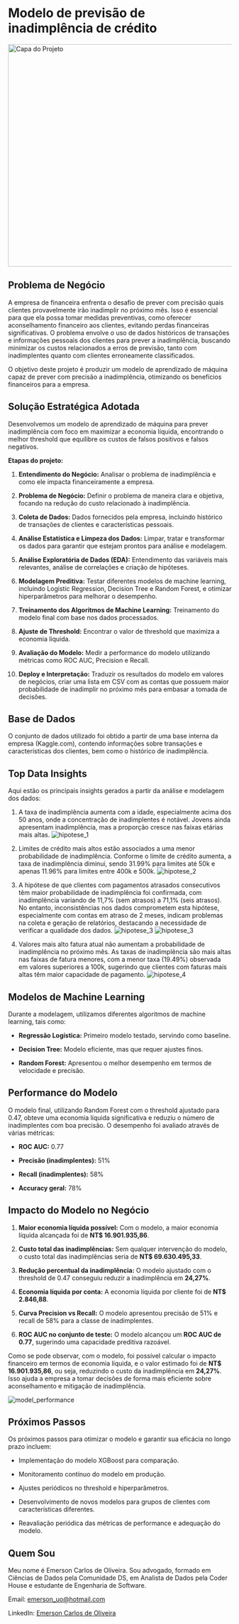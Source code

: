# Modelo de previsão de inadimplência de crédito


<img src="img/capa_projeto_risco_credito.png" alt="Capa do Projeto" width="1070" height="500">


## Problema de Negócio


A empresa de financeira enfrenta o desafio de prever com precisão quais clientes provavelmente irão inadimplir no próximo mês. Isso é essencial para que ela possa tomar medidas preventivas, como oferecer aconselhamento financeiro aos clientes, evitando perdas financeiras significativas. O problema envolve o uso de dados históricos de transações e informações pessoais dos clientes para prever a inadimplência, buscando minimizar os custos relacionados a erros de previsão, tanto com inadimplentes quanto com clientes erroneamente classificados.


O objetivo deste projeto é produzir um modelo de aprendizado de máquina capaz de prever com precisão a inadimplência, otimizando os benefícios financeiros para a empresa.


## Solução Estratégica Adotada


Desenvolvemos um modelo de aprendizado de máquina para prever inadimplência com foco em maximizar a economia líquida, encontrando o melhor threshold que equilibre os custos de falsos positivos e falsos negativos.


**Etapas do projeto:**


1. **Entendimento do Negócio:** Analisar o problema de inadimplência e como ele impacta financeiramente a empresa.

2. **Problema de Negócio:** Definir o problema de maneira clara e objetiva, focando na redução do custo relacionado à inadimplência.

3. **Coleta de Dados:** Dados fornecidos pela empresa, incluindo histórico de transações de clientes e características pessoais.

4. **Análise Estatística e Limpeza dos Dados:** Limpar, tratar e transformar os dados para garantir que estejam prontos para análise e modelagem.

5. **Análise Exploratória de Dados (EDA):** Entendimento das variáveis mais relevantes, análise de correlações e criação de hipóteses.

6. **Modelagem Preditiva:** Testar diferentes modelos de machine learning, incluindo Logistic Regression, Decision Tree e Random Forest, e otimizar hiperparâmetros para melhorar o desempenho.

7. **Treinamento dos Algoritmos de Machine Learning:** Treinamento do modelo final com base nos dados processados.

8. **Ajuste de Threshold:** Encontrar o valor de threshold que maximiza a economia líquida.

9. **Avaliação do Modelo:** Medir a performance do modelo utilizando métricas como ROC AUC, Precision e Recall.

10. **Deploy e Interpretação:** Traduzir os resultados do modelo em valores de negócios, criar uma lista em CSV com as contas que possuem maior probabilidade de inadimplir no próximo mês para embasar a tomada de decisões.


## Base de Dados


O conjunto de dados utilizado foi obtido a partir de uma base interna da empresa (Kaggle.com), contendo informações sobre transações e características dos clientes, bem como o histórico de inadimplência.


## Top Data Insights


Aqui estão os principais insights gerados a partir da análise e modelagem dos dados:

1. A taxa de inadimplência aumenta com a idade, especialmente acima dos 50 anos, onde a concentração de inadimplentes é notável. Jovens ainda apresentam inadimplência, mas a proporção cresce nas faixas etárias mais altas.
![hipotese_1](img/hp1.png)

2. Limites de crédito mais altos estão associados a uma menor probabilidade de inadimplência. Conforme o limite de crédito aumenta, a taxa de inadimplência diminui, sendo 31.99% para limites até 50k e apenas 11.96% para limites entre 400k e 500k.
![hipotese_2](img/hp2.png)

3. A hipótese de que clientes com pagamentos atrasados consecutivos têm maior probabilidade de inadimplência foi confirmada, com inadimplência variando de 11,7% (sem atrasos) a 71,1% (seis atrasos). No entanto, inconsistências nos dados comprometem esta hipótese, especialmente com contas em atraso de 2 meses, indicam problemas na coleta e geração de relatórios, destacando a necessidade de verificar a qualidade dos dados.
![hipotese_3](img/hp3.png)
![hipotese_3](img/hp3.1.png)

4. Valores mais alto fatura atual não aumentam a probabilidade de inadimplência no próximo mês. As taxas de inadimplência são mais altas nas faixas de fatura menores, com a menor taxa (19.49%) observada em valores superiores a 100k, sugerindo que clientes com faturas mais altas têm maior capacidade de pagamento.
![hipotese_4](img/hp4.png)


## Modelos de Machine Learning


Durante a modelagem, utilizamos diferentes algoritmos de machine learning, tais como:


- **Regressão Logística:** Primeiro modelo testado, servindo como baseline.

- **Decision Tree:** Modelo eficiente, mas que requer ajustes finos.

- **Random Forest:** Apresentou o melhor desempenho em termos de velocidade e precisão.


## Performance do Modelo


O modelo final, utilizando Random Forest com o threshold ajustado para 0.47, obteve uma economia líquida significativa e reduziu o número de inadimplentes com boa precisão. O desempenho foi avaliado através de várias métricas:


- **ROC AUC:** 0.77

- **Precisão (inadimplentes):** 51%

- **Recall (inadimplentes):** 58%

- **Accuracy geral:** 78%


## Impacto do Modelo no Negócio

1. **Maior economia líquida possível:** Com o modelo, a maior economia líquida alcançada foi de **NT$ 16.901.935,86**.

2. **Custo total das inadimplências:** Sem qualquer intervenção do modelo, o custo total das inadimplências seria de **NT$ 69.630.495,33**.

3. **Redução percentual da inadimplência:** O modelo ajustado com o threshold de 0.47 conseguiu reduzir a inadimplência em **24,27%**.

4. **Economia líquida por conta:** A economia líquida por cliente foi de **NT$ 2.846,88**.

5. **Curva Precision vs Recall:** O modelo apresentou precisão de 51% e recall de 58% para a classe de inadimplentes.

6. **ROC AUC no conjunto de teste:** O modelo alcançou um **ROC AUC de 0.77**, sugerindo uma capacidade preditiva razoável.


Como se pode observar, com o modelo, foi possível calcular o impacto financeiro em termos de economia líquida, e o valor estimado foi de **NT$ 16.901.935,86**, ou seja, reduzindo o custo da inadimplência em **24,27%**. Isso ajuda a empresa a tomar decisões de forma mais eficiente sobre aconselhamento e mitigação de inadimplência.


![model_performance](img/model_performance.png)


## Próximos Passos


Os próximos passos para otimizar o modelo e garantir sua eficácia no longo prazo incluem:

- Implementação do modelo XGBoost para comparação.

- Monitoramento contínuo do modelo em produção.

- Ajustes periódicos no threshold e hiperparâmetros.

- Desenvolvimento de novos modelos para grupos de clientes com características diferentes.

- Reavaliação periódica das métricas de performance e adequação do modelo.


## Quem Sou


Meu nome é Emerson Carlos de Oliveira. Sou advogado, formado em Ciências de Dados pela Comunidade DS, em Analista de Dados pela Coder House e estudante de Engenharia de Software.


Email: emerson_uo@hotmail.com


LinkedIn: [Emerson Carlos de Oliveira](https://www.linkedin.com/in/emerson-carlos-oliveira/)

